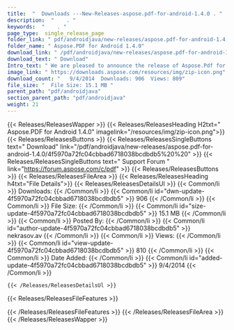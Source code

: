 ```yaml
---
title:  "  Downloads ---New-Releases-aspose.pdf-for-android-1.4.0 . " 
description:  "    . " 
keywords:  "    . " 
page_type:  single_release_page
folder_link: " pdf/androidjava/new-releases/aspose.pdf-for-android-1.4.0/"
folder_name: " Aspose.PDF for Android 1.4.0"
download_link: " /pdf/androidjava/new-releases/aspose.pdf-for-android-1.4.0/4f5970a72fc04cbbad6718038bcdbdb5"
download_text: " Download"
Intro_text: " We are pleased to announce the release of Aspose.Pdf for Android 1.4.0. Followin..."
image_link: " https://downloads.aspose.com/resources/img/zip-icon.png"
download_count: "   9/4/2014  Downloads: 906  Views: 809"
file_size: "  File Size: 15.1 MB "
parent_path: "pdf/androidjava"
section_parent_path: "pdf/androidjava"
weight: 21 
---
```


{{< Releases/ReleasesWapper >}}
  {{< Releases/ReleasesHeading H2txt=" Aspose.PDF for Android 1.4.0" imagelink="/resources/img/zip-icon.png">}}
  {{< Releases/ReleasesButtons >}}
    {{< Releases/ReleasesSingleButtons text=" Download" link="/pdf/androidjava/new-releases/aspose.pdf-for-android-1.4.0/4f5970a72fc04cbbad6718038bcdbdb5%20%20" >}}
    {{< Releases/ReleasesSingleButtons text=" Support Forum " link="https://forum.aspose.com/c/pdf" >}}
  {{< Releases/ReleasesButtons >}}
  {{< Releases/ReleasesFileArea >}}
    {{< Releases/ReleasesHeading h4txt="File Details">}}
    {{< Releases/ReleasesDetailsUl >}}
            {{< Common/li  >}} Downloads: {{< /Common/li >}} 
      {{< Common/li id="dwn-update-4f5970a72fc04cbbad6718038bcdbdb5" >}} 906 {{< /Common/li >}} 
      {{< Common/li  >}} File Size: {{< /Common/li >}} 
      {{< Common/li id="size-update-4f5970a72fc04cbbad6718038bcdbdb5" >}} 15.1 MB {{< /Common/li >}} 
      {{< Common/li  >}} Posted By: {{< /Common/li >}} 
      {{< Common/li id="author-update-4f5970a72fc04cbbad6718038bcdbdb5" >}} nekrasov.av {{< /Common/li >}} 
      {{< Common/li  >}} Views: {{< /Common/li >}} 
      {{< Common/li id="view-update-4f5970a72fc04cbbad6718038bcdbdb5" >}} 810 {{< /Common/li >}} 
      {{< Common/li  >}} Date Added: {{< /Common/li >}} 
      {{< Common/li id="added-update-4f5970a72fc04cbbad6718038bcdbdb5" >}} 9/4/2014 {{< /Common/li >}} 

    {{< /Releases/ReleasesDetailsUl >}}

  {{< Releases/ReleasesFileFeatures >}}
      
  {{< /Releases/ReleasesFileFeatures >}}
 {{< /Releases/ReleasesFileArea >}}
{{< /Releases/ReleasesWapper >}}


